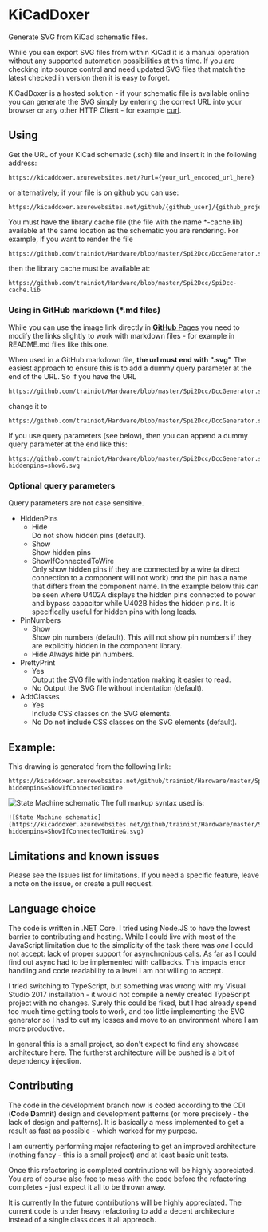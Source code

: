 # KiCadDoxer
Generate SVG from KiCad schematic files.

While you can export SVG files from within KiCad it is a manual operation without any supported automation possibilities at this time. If you are checking into source control and need updated SVG files that match the latest checked in version then it is easy to forget.

KiCadDoxer is a hosted solution - if your schematic file is available online you can generate the SVG simply by entering the correct URL into your browser or any other HTTP Client - for example [curl](https://curl.haxx.se/).

## Using
Get the URL of your KiCad schematic (.sch) file and insert it in the following address:
```
https://kicaddoxer.azurewebsites.net/?url={your_url_encoded_url_here}
```
or alternatively; if your file is on github you can use:
```
https://kicaddoxer.azurewebsites.net/github/{github_user}/{github_project}/{branch}/{path_to_sch_file}
```
You must have the library cache file (the file with the name \*-cache.lib) available at the same location as the schematic you are rendering. For example, if you want to render the file
```
https://github.com/trainiot/Hardware/blob/master/Spi2Dcc/DccGenerator.sch
```
then the library cache must be available at:
```
https://github.com/trainiot/Hardware/blob/master/Spi2Dcc/SpiDcc-cache.lib
```
### Using in GitHub markdown (\*.md files)
While you can use the image link directly in [**GitHub** Pages](https://pages.github.com/) you need to modify the links slightly to work with markdown files - for example in README.md files like this one.

When used in a GitHub markdown file, **the url must end with ".svg"**
The easiest approach to ensure this is to add a dummy query parameter at the end of the URL. So if you have the URL
```
https://github.com/trainiot/Hardware/blob/master/Spi2Dcc/DccGenerator.sch
```
change it to
```
https://github.com/trainiot/Hardware/blob/master/Spi2Dcc/DccGenerator.sch.svg
```
If you use query parameters (see below), then you can append a dummy query parameter at the end like this: 
```
https://github.com/trainiot/Hardware/blob/master/Spi2Dcc/DccGenerator.sch?hiddenpins=show&.svg
```

### Optional query parameters
Query parameters are not case sensitive.
- HiddenPins
  - Hide  
Do not show hidden pins (default).
  - Show  
Show hidden pins
  - ShowIfConnectedToWire  
Only show hidden pins if they are connected by a wire (a direct connection to a component will not work) *and* the pin has a name that differs from the component name. In the example below this can be seen where U402A displays the hidden pins connected to power and bypass capacitor while U402B hides the hidden pins. It is specifically useful for hidden pins with long leads.
- PinNumbers
  - Show  
Show pin numbers (default). This will not show pin numbers if they are explicitly hidden in the component library.
  - Hide
Always hide pin numbers.
- PrettyPrint
  - Yes  
  Output the SVG file with indentation making it easier to read.
  - No
  Output the SVG file without indentation (default).
- AddClasses
  - Yes  
  Include CSS classes on the SVG elements.
  - No
  Do not include CSS classes on the SVG elements (default).
  

## Example:
This drawing is generated from the following link:
```
https://kicaddoxer.azurewebsites.net/github/trainiot/Hardware/master/Spi2Dcc/DccStateMachine.sch?hiddenpins=ShowIfConnectedToWire
```
![State Machine schematic](https://kicaddoxer.azurewebsites.net/github/trainiot/Hardware/master/Spi2Dcc/DccStateMachine.sch?hiddenpins=ShowIfConnectedToWire&.svg)
The full markup syntax used is:
```
![State Machine schematic](https://kicaddoxer.azurewebsites.net/github/trainiot/Hardware/master/Spi2Dcc/DccStateMachine.sch?hiddenpins=ShowIfConnectedToWire&.svg)
```

## Limitations and known issues
Please see the Issues list for limitations. If you need a specific feature, leave a note on the issue, or create a pull request.

## Language choice
The code is written in .NET Core. I tried using Node.JS to have the lowest barrier to contributing and hosting.
While I could live with most of the JavaScript limitation due to the simplicity of the task there was *one* I could not accept:
lack of proper support for asynchronious calls. As far as I could find out async had to be implemented with callbacks. This impacts
error handling and code readability to a level I am not willing to accept.

I tried switching to TypeScript, but something was wrong with my Visual Studio 2017 installation - 
it would not compile a newly created TypeScript project with no changes. Surely this could be fixed, but I had already spend
too much time getting tools to work, and too little implementing the SVG generator so I had to cut my losses and move to an environment
where I am more productive.

In general this is a small project, so don't expect to find any showcase architecture here. The furtherst architecture will be pushed is a bit of dependency injection.

## Contributing
The code in the development branch now is coded according to the CDI (**C**ode **D**amn**i**t) design and development patterns (or more precisely - the lack of design and patterns). It is basically a mess implemented to get a result as fast as possible - which worked for my purpose.

I am currently performing major refactoring to get an improved architecture (nothing fancy - this is a small project) and at least basic unit tests.

Once this refactoring is completed contrinutions will be highly appreciated. You are of course also free to mess with the code before the refactoring completes - just expect it all to be thrown away.

It is currently 
In the future contributions will be highly appreciated. The current code is under heavy refactoring to add a decent architecture instead of a single class does it all appreoch.
